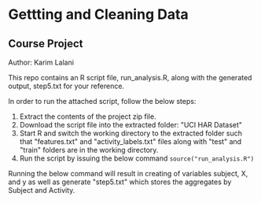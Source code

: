 Gettting and Cleaning Data
==========================

Course Project
--------------
Author: Karim Lalani

This repo contains an R script file, run_analysis.R, along with the generated output, step5.txt for your reference.

In order to run the attached script, follow the below steps:

1. Extract the contents of the project zip file.
2. Download the script file into the extracted folder: "UCI HAR Dataset"
3. Start R and switch the working directory to the extracted folder such that "features.txt" and "activity_labels.txt" files along with "test" and "train" folders are in the working directory.
4. Run the script by issuing the below command
``source("run_analysis.R")``

Running the below command will result in creating of variables subject, X, and y as well as generate "step5.txt"
which stores the aggregates by Subject and Activity.
